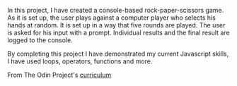 In this project, I have created a console-based rock-paper-scissors game. As it is set up, the user plays against a computer player who selects his hands at random. It is set up in a way that five rounds are played. The user is asked for his input with a prompt. Individual results and the final result are logged to the console. 

By completing this project I have demonstrated my current Javascript skills, I have used loops, operators, functions and more. 

From The Odin Project's [curriculum](https://www.theodinproject.com/courses/web-development-101/lessons/rock-paper-scissors)